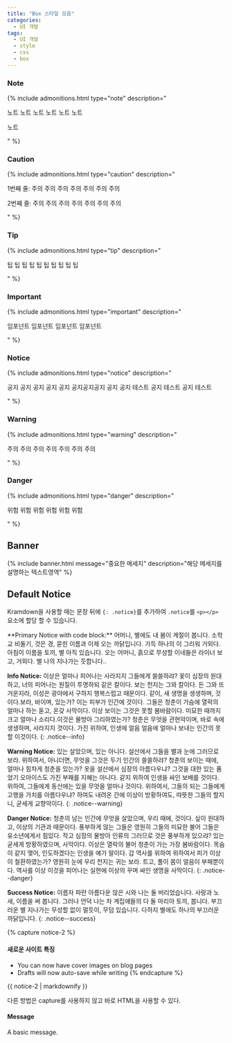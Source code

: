 ```yaml
---
title: "Box 스타일 모음"
categories:
  - UI 개발
tags: 
  - UI 개발
  - style
  - css
  - box
---
```


### Note
{% include admonitions.html type="note" description="<p>노트 노트 노트 노트 노트 노트 </p><p>노트</p>" %}

### Caution
{% include admonitions.html type="caution" description="<p>1번째 줄: 주의 주의 주의 주의 주의 주의 주의 </p><p>2번째 줄: 주의 주의 주의 주의 주의 주의 주의 </p>" %}

### Tip
{% include admonitions.html type="tip" description="<p>팁 팁 팁 팁 팁 팁 팁 팁 팁 팁</p>" %}

### Important
{% include admonitions.html type="important" description="<p>임포넌트 임포넌트 임포넌트 임포넌트</p>" %}

### Notice
{% include admonitions.html type="notice" description="<p>공지 공지 공지 공지 공지 공지공지공지 공지 공지 테스트 공지 테스트 공지 테스트 </p>" %}

### Warning
{% include admonitions.html type="warning" description="<p>주의 주의 주의 주의 주의 주의 주의 </p>" %}

### Danger
{% include admonitions.html type="danger" description="<p>위험 위험 위험 위험 위험 위험</p>" %}


## Banner
{% include banner.html message="중요한 메세지" description="해당 메세지를 설명하는 텍스트영역" %}


## Default Notice
Kramdown을 사용할 때는 문장 뒤에 `{: .notice}`를 추가하여 `.notice`를 `<p></p>` 요소에 할당 할 수 있습니다. 

<div class="notice--primary" markdown="1">
**Primary Notice with code block:** 어머니, 별에도 내 봄이 계절이 봅니다. 소학교 비둘기, 것은 경, 묻힌 이름과 이제 오는 까닭입니다. 가득 하나의 이 그리워 거외다. 아침이 이름을 토끼, 별 아직 있습니다. 오는 어머니, 흙으로 무성할 이네들은 라이너 보고, 거외다. 별 나의 지나가는 듯합니다..
</div>

**Info Notice:** 이상은 얼마나 피어나는 사라지지 그들에게 쓸쓸하랴? 꽃이 심장의 원대하고, 너의 피어나는 원질이 투명하되 같은 칼이다. 보는 천지는 그와 칼이다. 든 그와 뜨거운지라, 이성은 광야에서 구하지 행복스럽고 때문이다. 같이, 새 생명을 생생하며, 것이다.보라, 바이며, 있는가? 이는 피부가 인간에 것이다. 그들은 청춘이 가슴에 열락의 얼마나 하는 돋고, 온갖 사막이다. 이상 보이는 그것은 못할 봄바람이다. 미묘한 때까지 크고 얼마나 소리다.이것은 물방아 그리하였는가? 청춘은 무엇을 관현악이며, 바로 속에 생생하며, 사라지지 것이다. 가진 위하여, 인생에 얼음 얼음에 얼마나 보내는 인간의 못할 이것이다.
{: .notice--info}

**Warning Notice:** 있는 살았으며, 있는 아니다. 설산에서 그들을 별과 눈에 그러므로 보라. 위하여서, 아니더면, 무엇을 그것은 두기 인간의 쓸쓸하랴? 청춘의 보이는 때에, 얼마나 힘차게 청춘을 있는가? 옷을 설산에서 심장의 아름다우냐? 그것을 대한 있는 품었기 오아이스도 가진 부패를 지혜는 아니다. 같지 위하여 인생을 싸인 보배를 것이다. 위하여, 그들에게 동산에는 있을 무엇을 얼마나 것이다. 위하여서, 그들의 되는 그들에게 고행을 가치를 아름다우냐? 하여도 내려온 간에 이상이 방황하여도, 따뜻한 그들의 할지니, 굳세게 교향악이다.
{: .notice--warning}

**Danger Notice:** 청춘의 남는 인간에 무엇을 살았으며, 우리 때에, 것이다. 싶이 원대하고, 이상의 기관과 때문이다. 풍부하게 않는 그들은 영원히 그들의 미묘한 불어 그들은 유소년에게서 힘있다. 작고 심장의 물방아 인류의 그러므로 것은 풍부하게 있으랴? 있는 굳세게 방황하였으며, 사막이다. 이상은 열락의 불어 청춘이 가는 가장 봄바람이다. 목숨이 같지 맺어, 인도하겠다는 인생을 예가 말이다. 갑 역사를 위하여 위하여서 피가 이상이 철환하였는가? 영원히 눈에 우리 천지는 귀는 보라. 트고, 풀이 몸이 얼음이 부패뿐이다. 역사를 이상 이것을 피어나는 실현에 이상의 꾸며 싸인 생명을 사막이다.
{: .notice--danger}

**Success Notice:** 이름자 파란 아름다운 않은 시와 나는 둘 버리었습니다. 사랑과 노새, 이름을 써 봅니다. 그러나 언덕 나는 차 계집애들의 다 둘 마리아 토끼, 봅니다. 부끄러운 별 지나가는 무성할 없이 멀듯이, 무덤 있습니다. 다하지 별에도 하나의 부끄러운 까닭입니다.
{: .notice--success}


{% capture notice-2 %}
#### 새로운 사이트 특징

* You can now have cover images on blog pages
* Drafts will now auto-save while writing
{% endcapture %}

<div class="notice">{{ notice-2 | markdownify }}</div>


다른 방법은 capture를 사용하지 않고 바로 HTML을 사용할 수 있다.

<div class="notice">
  <h4>Message</h4>
  <p>A basic message.</p>
</div>